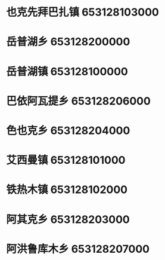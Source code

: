 # 也克先拜巴扎镇 653128103000
# 岳普湖乡 653128200000
# 岳普湖镇 653128100000
# 巴依阿瓦提乡 653128206000
# 色也克乡 653128204000
# 艾西曼镇 653128101000
# 铁热木镇 653128102000
# 阿其克乡 653128203000
# 阿洪鲁库木乡 653128207000
